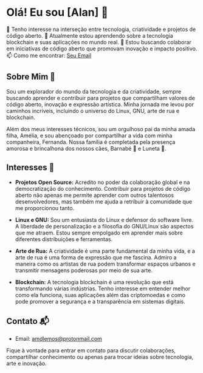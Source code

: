 # Olá! Eu sou [Alan] 👋

👀 Tenho interesse na interseção entre tecnologia, criatividade e projetos de código aberto.
🌱 Atualmente estou aprendendo sobre a tecnologia blockchain e suas aplicações no mundo real.
💞️ Estou buscando colaborar em iniciativas de código aberto que promovam inovação e impacto positivo.
📫 Como me encontrar: [Seu Email](mailto:seuemail@example.com)



## Sobre Mim 🧐

Sou um explorador do mundo da tecnologia e da criatividade, sempre buscando aprender e contribuir para projetos que compartilham valores de código aberto, inovação e expressão artística. Minha jornada me levou por caminhos incríveis, incluindo o universo do Linux, GNU, arte de rua e blockchain.

Além dos meus interesses técnicos, sou um orgulhoso pai da minha amada filha, Amélia, e sou abençoado por compartilhar a vida com minha companheira, Fernanda. Nossa família é completada pela presença amorosa e brincalhona dos nossos cães, Barnabé 🐾 e Luneta 🐶.

## Interesses 🌟

- **Projetos Open Source:** Acredito no poder da colaboração global e na democratização do conhecimento. Contribuir para projetos de código aberto não apenas me permite aprender com outros talentosos desenvolvedores, mas também me ajuda a retribuir à comunidade que me proporcionou tanto.

- **Linux e GNU:** Sou um entusiasta do Linux e defensor do software livre. A liberdade de personalização e a filosofia do GNU/Linux são aspectos que me atraem. Estou sempre empolgado em aprender mais sobre diferentes distribuições e ferramentas.

- **Arte de Rua:** A criatividade é uma parte fundamental da minha vida, e a arte de rua é uma forma de expressão que me fascina. Admiro a maneira como os artistas de rua podem transformar espaços urbanos e transmitir mensagens poderosas por meio de sua arte.

- **Blockchain:** A tecnologia blockchain é uma revolução que está transformando várias indústrias. Tenho interesse em entender melhor como ela funciona, suas aplicações além das criptomoedas e como pode promover a segurança e a transparência em sistemas digitais.

## Contato 📬

- Email: amdlemos@protonmail.com
  
Fique à vontade para entrar em contato para discutir colaborações, compartilhar conhecimento ou apenas para trocar ideias sobre tecnologia, arte e inovação.


